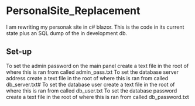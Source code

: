 # PersonalSite_Replacement

I am rewriting my personak site in c# blazor.
This is the code in its current state plus an SQL dump of the in development db. 

## Set-up
To set the admin password on the main panel create a text file in the root of where this is ran from called admin_pass.txt
To set the database server address create a text file in the root of where this is ran from called db_server.txt#
To set the database user create a text file in the root of where this is ran from called db_user.txt
To set the database password create a text file in the root of where this is ran from called db_password.txt